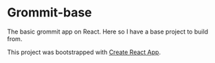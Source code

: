# Grommit-base
The basic grommit app on React. Here so I have a base project to build from. 

This project was bootstrapped with [Create React App](https://github.com/facebook/create-react-app).
